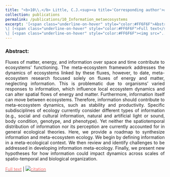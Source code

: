 ```yaml
---
title: "<b>10\\.</b> Little, C.J.<sup><a title='Corresponding author'>✉</a></sup>, <u>Rizzuto, M.</u><sup><a title='Corresponding author'>✉</a></sup>, Luhring, T.M., Monk, J.D., Nowicki, R.J., Paseka, R.E., Stegen, J.C., Symons, C.C., Taub, F.B., Yan, J.D.L. (2022) **Movement with Meaning: Integrating Information into Meta-Ecology.** Oikos, 2022(8), e08892. <u><i>Editor's Choice</i></u> <img src='../images/open_access.png'>"
collection: publications
permalink: /publications/10_Information_metaecosystems
excerpt: '[<span class="underline-on-hover" style="color:#FF6F6F">Abstract</span>](../publications/10_Information_metaecosystems)
\| [<span class="underline-on-hover" style="color:#FF6F6F">Full text</span>](https://onlinelibrary.wiley.com/share/author/EIUEDRPH8WUVSINFWT7Q?target=10.1111/oik.08892)
\| [<span class="underline-on-hover" style="color:#FF6F6F"><img src="../images/bibtex.svg">citation</span>](../bibtex/10_Information_metaecosystems.bib)'
---
```


### Abstract:

<p style='text-align: justify;'>
Fluxes of matter, energy, and information over space and time contribute to ecosystems’ functioning. The meta-ecosystem framework addresses the dynamics of ecosystems linked by these fluxes, however, to date, meta-ecosystem research focused solely on fluxes of energy and matter, neglecting information. This is problematic due to organisms’ varied responses to information, which influence local ecosystem dynamics and can alter spatial flows of energy and matter. Furthermore, information itself can move between ecosystems. Therefore, information should contribute to meta-ecosystem dynamics, such as stability and productivity. Specific subdisciplines of ecology currently consider different types of information (e.g., social and cultural information, natural and artificial light or sound, body condition, genotype, and phenotype). Yet neither the spatiotemporal distribution of information nor its perception are currently accounted for in general ecological theories. Here, we provide a roadmap to synthesize information and meta-ecosystem ecology. We begin by defining information in a meta-ecological context. We then review and identify challenges to be addressed in developing information meta-ecology. Finally, we present new hypotheses for how information could impact dynamics across scales of spatio-temporal and biological organization.
</p>

[<span class="underline-on-hover" style="color:#FF6F6F">Full text</span>](https://onlinelibrary.wiley.com/share/author/EIUEDRPH8WUVSINFWT7Q?target=10.1111/oik.08892)
\| [<span class="underline-on-hover" style="color:#FF6F6F"><img src="../images/bibtex.svg">citation</span>](../bibtex/10_Information_metaecosystems.bib)
